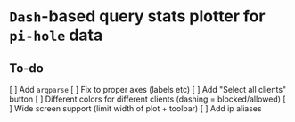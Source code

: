 # `Dash`-based query stats plotter for `pi-hole` data

## To-do

[ ] Add `argparse`
[ ] Fix to proper axes (labels etc)
[ ] Add "Select all clients" button
[ ] Different colors for different clients (dashing = blocked/allowed)
[ ] Wide screen support (limit width of plot + toolbar)
[ ] Add ip aliases